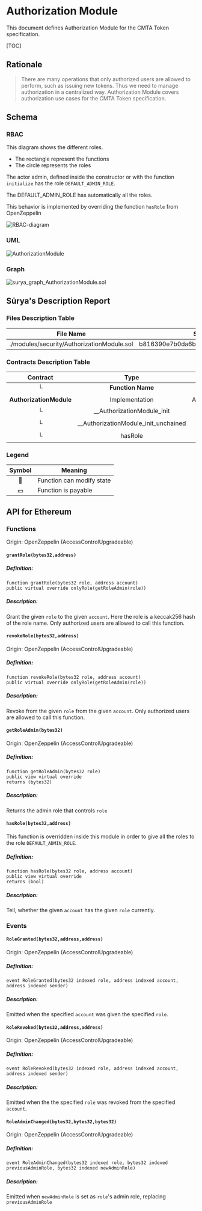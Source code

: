 # Authorization Module

This document defines Authorization Module for the CMTA Token specification.

[TOC]

## Rationale

>  There are many operations that only authorized users are allowed to perform, such as issuing new tokens. Thus we need to manage authorization in a centralized way.
> Authorization Module covers authorization use cases for the CMTA Token specification.

## Schema

### RBAC

This diagram shows the different roles.

- The rectangle represent the functions
- The circle represents the roles

The actor admin, defined inside the constructor or with the function `initialize` has the role `DEFAULT_ADMIN_ROLE`.

The DEFAULT_ADMIN_ROLE has automatically all the roles.

This behavior is implemented by overriding the function `hasRole` from OpenZeppelin

![RBAC-diagram](../../../schema/accessControl/RBAC-diagram.svg)

### UML

![AuthorizationModule](../../../schema/sol2uml/AuthorizationModule.svg)

### Graph

![surya_graph_AuthorizationModule.sol](../../../schema/surya_graph/surya_graph_AuthorizationModule.sol.png)

## Sūrya's Description Report

### Files Description Table


| File Name                                  | SHA-1 Hash                               |
| ------------------------------------------ | ---------------------------------------- |
| ./modules/security/AuthorizationModule.sol | b816390e7b0da6bbd9602af5a7f92dfc0095bbcd |


### Contracts Description Table


|        Contract         |                 Type                 |          Bases           |                |                  |
| :---------------------: | :----------------------------------: | :----------------------: | :------------: | :--------------: |
|            └            |          **Function Name**           |      **Visibility**      | **Mutability** |  **Modifiers**   |
|                         |                                      |                          |                |                  |
| **AuthorizationModule** |            Implementation            | AccessControlUpgradeable |                |                  |
|            └            |      __AuthorizationModule_init      |        Internal 🔒        |       🛑        | onlyInitializing |
|            └            | __AuthorizationModule_init_unchained |        Internal 🔒        |       🛑        | onlyInitializing |
|            └            |               hasRole                |         Public ❗️         |                |       NO❗️        |


### Legend

| Symbol | Meaning                   |
| :----: | ------------------------- |
|   🛑    | Function can modify state |
|   💵    | Function is payable       |

## API for Ethereum

### Functions

Origin: OpenZeppelin (AccessControlUpgradeable)

#### `grantRole(bytes32,address)`

##### Definition:

```solidity
function grantRole(bytes32 role, address account) 
public virtual override onlyRole(getRoleAdmin(role))
```

##### Description:

Grant the given `role` to the given `account`.
Here the role is a keccak256 hash of the role name.
Only authorized users are allowed to call this function.

#### `revokeRole(bytes32,address)`

Origin: OpenZeppelin (AccessControlUpgradeable)

##### Definition:

```solidity
function revokeRole(bytes32 role, address account) 
public virtual override onlyRole(getRoleAdmin(role))
```

##### Description:

Revoke from the given `role` from the given `account`.
Only authorized users are allowed to call this function.

#### `getRoleAdmin(bytes32)`

Origin: OpenZeppelin (AccessControlUpgradeable)

##### Definition:

```solidity
function getRoleAdmin(bytes32 role) 
public view virtual override 
returns (bytes32)
```

##### Description:

Returns the admin role that controls `role`

#### `hasRole(bytes32,address)`

This function is overridden inside this module in order to give all the roles to the role `DEFAULT_ADMIN_ROLE`.

##### Definition:

```solidity
function hasRole(bytes32 role, address account) 
public view virtual override 
returns (bool)
```

##### Description:

Tell, whether the given `account` has the given `role` currently.

### Events

#### `RoleGranted(bytes32,address,address)`

Origin: OpenZeppelin (AccessControlUpgradeable)

##### Definition:

```solidity
event RoleGranted(bytes32 indexed role, address indexed account, address indexed sender)
```

##### Description:

Emitted when the specified `account` was given the specified `role`.

#### `RoleRevoked(bytes32,address,address)`

Origin: OpenZeppelin (AccessControlUpgradeable)

##### Definition:

```solidity
event RoleRevoked(bytes32 indexed role, address indexed account, address indexed sender)
```

##### Description:

Emitted when the the specified `role` was revoked from the specified `account`.



#### `RoleAdminChanged(bytes32,bytes32,bytes32)`

Origin: OpenZeppelin (AccessControlUpgradeable)

##### Definition:

```solidity
event RoleAdminChanged(bytes32 indexed role, bytes32 indexed previousAdminRole, bytes32 indexed newAdminRole)
```

##### Description:

Emitted when `newAdminRole` is set as ``role``'s admin role, replacing `previousAdminRole`

